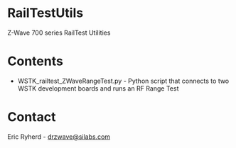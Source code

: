 # RailTestUtils
Z-Wave 700 series RailTest Utilities

# Contents
- WSTK_railtest_ZWaveRangeTest.py - Python script that connects to two WSTK development boards and runs an RF Range Test

# Contact
Eric Ryherd - drzwave@silabs.com
